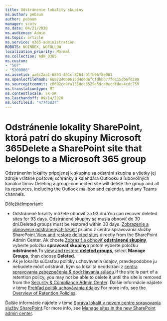```yaml
---
title: Odstránenie lokality skupiny
ms.author: pebaum
author: pebaum
manager: scotv
ms.date: 04/21/2020
ms.audience: Admin
ms.topic: article
ms.service: o365-administration
ROBOTS: NOINDEX, NOFOLLOW
localization_priority: Normal
ms.collection: Adm_O365
ms.custom:
- "567"
- "5200006"
ms.assetid: aa6c2aa1-6853-461c-8764-01fb96f8e981
ms.openlocfilehash: 6087240b0615d4d0d6fcfdbbb77fdc15dbafd289
ms.sourcegitcommit: c6692ce0fa1358ec3529e59ca0ecdfdea4cdc759
ms.translationtype: MT
ms.contentlocale: sk-SK
ms.lasthandoff: 09/14/2020
ms.locfileid: "47745837"
---
```

# <a name="delete-a-sharepoint-site-that-belongs-to-a-microsoft-365-group"></a><span data-ttu-id="e5f37-102">Odstránenie lokality SharePoint, ktorá patrí do skupiny Microsoft 365</span><span class="sxs-lookup"><span data-stu-id="e5f37-102">Delete a SharePoint site that belongs to a Microsoft 365 group</span></span>

<span data-ttu-id="e5f37-103">Odstránením lokality pripojenej k skupine sa odstráni skupina a všetky jej zdroje vrátane poštovej schránky a kalendára Outlooku a ľubovoľných kanálov tímov.</span><span class="sxs-lookup"><span data-stu-id="e5f37-103">Deleting a group-connected site will delete the group and all its resources, including the Outlook mailbox and calendar, and any Teams channels.</span></span>
  
<span data-ttu-id="e5f37-104">Dôležité</span><span class="sxs-lookup"><span data-stu-id="e5f37-104">Important:</span></span>

- <span data-ttu-id="e5f37-105">Odstránené lokality môžete obnoviť za 93 dní.</span><span class="sxs-lookup"><span data-stu-id="e5f37-105">You can recover deleted sites for 93 days.</span></span> <span data-ttu-id="e5f37-106">Odstránené skupiny sa musia obnoviť do 30 dní.</span><span class="sxs-lookup"><span data-stu-id="e5f37-106">Deleted groups must be restored within 30 days.</span></span> <span data-ttu-id="e5f37-107">[Zobrazenie a obnovenie odstránených lokalít](https://admin.microsoft.com/sharepoint?page=recyclebin&modern=true) priamo z centra spravovania služby SharePoint.</span><span class="sxs-lookup"><span data-stu-id="e5f37-107">[View and restore deleted sites](https://admin.microsoft.com/sharepoint?page=recyclebin&modern=true) directly from the SharePoint Admin Center.</span></span> <span data-ttu-id="e5f37-108">Ak chcete [Zobraziť a obnoviť **odstránené skupiny**](https://outlook.office.com/people/group/deleted), vyberte položku **spravovať skupiny**a potom vyberte položku **odstránené**.</span><span class="sxs-lookup"><span data-stu-id="e5f37-108">To [view and restore **deleted groups**](https://outlook.office.com/people/group/deleted), select **Manage Groups**, then choose **Deleted**.</span></span>
- <span data-ttu-id="e5f37-109">Ak je lokalita súčasťou politiky uchovávania údajov, pravdepodobne ju nebudete môcť odstrániť, kým sa lokalita neodstráni z [centra spravovania zabezpečenia & dodržiavania súladu](https://protection.office.com/?rfr=AdminCenter#/retention).</span><span class="sxs-lookup"><span data-stu-id="e5f37-109">If the site is part of a retention policy, you may not be able to delete it until the site is removed from the [Security & Compliance Admin Center](https://protection.office.com/?rfr=AdminCenter#/retention).</span></span> <span data-ttu-id="e5f37-110">Ďalšie informácie nájdete v téme [Prehľad politík uchovávania údajov](https://docs.microsoft.com/microsoft-365/compliance/retention-policies).</span><span class="sxs-lookup"><span data-stu-id="e5f37-110">For more info, see the [Overview of Retention Policies](https://docs.microsoft.com/microsoft-365/compliance/retention-policies).</span></span>
  
<span data-ttu-id="e5f37-111">Ďalšie informácie nájdete v téme [Správa lokalít v novom centre spravovania služby SharePoint](https://docs.microsoft.com/sharepoint/manage-sites-in-new-admin-center).</span><span class="sxs-lookup"><span data-stu-id="e5f37-111">For more info, see [Manage sites in the new SharePoint admin center](https://docs.microsoft.com/sharepoint/manage-sites-in-new-admin-center).</span></span>
